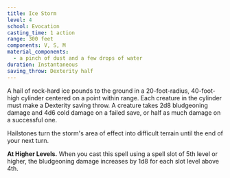 ```yaml
---
title: Ice Storm
level: 4
school: Evocation
casting_time: 1 action
range: 300 feet
components: V, S, M
material_components:
  - a pinch of dust and a few drops of water
duration: Instantaneous
saving_throw: Dexterity half
---
```


A hail of rock-hard ice pounds to the ground in a 20-foot-radius, 40-foot-high cylinder centered on a point within range. Each creature in the cylinder must make a Dexterity saving throw. A creature takes 2d8 bludgeoning damage and 4d6 cold damage on a failed save, or half as much damage on a successful one.

Hailstones turn the storm's area of effect into difficult terrain until the end of your next turn.

**At Higher Levels.** When you cast this spell using a spell slot of 5th level or higher, the bludgeoning damage increases by 1d8 for each slot level above 4th.
